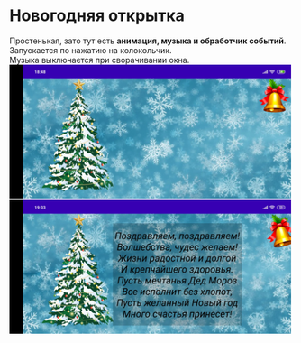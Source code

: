 # Новогодняя открытка  
Простенькая, зато тут есть **анимация, музыка и обработчик событий**.  
Запускается по нажатию на колокольчик.  
Музыка выключается при сворачивании окна.  
<img src="pics/1.jpg" alt="picture 1" width="500">
<img src="pics/2.jpg" alt="picture 2" width="500">
